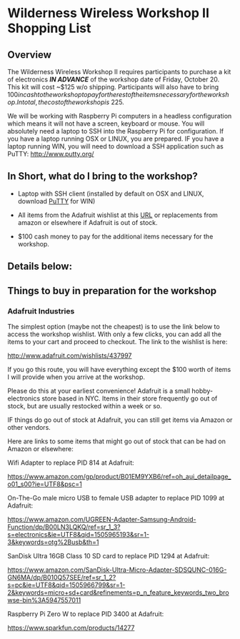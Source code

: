 # Wilderness Wireless Workshop II Shopping List

## Overview

The Wilderness Wireless Workshop II requires participants to purchase a kit of electronics __*IN ADVANCE*__ of the workshop date of Friday, October 20. This kit will cost ~$125 w/o shipping. Participants will also have to bring $100 in cash to the workshop to pay for the rest of the items necessary for the workshop. In total, the cost of the workshop is ~$225.

We will be working with Raspberry Pi computers in a headless configuration which means it will not have a screen, keyboard or mouse. You will absolutely need a laptop to SSH into the Raspberry Pi for configuration. If you have a laptop running OSX or LINUX, you are prepared. IF you have a laptop running WIN, you will need to download a SSH application such as PuTTY: http://www.putty.org/

## In Short, what do I bring to the workshop?

* Laptop with SSH client (installed by default on OSX and LINUX, download [PuTTY](http://www.putty.org/) for WIN)

* All items from the Adafruit wishlist at this [URL](http://www.adafruit.com/wishlists/437997)
or replacements from amazon or elsewhere if Adafruit is out of stock.

* $100 cash money to pay for the additional items necessary for the workshop.

## Details below:

## Things to buy in preparation for the workshop

### Adafruit Industries

The simplest option (maybe not the cheapest) is to use the link below to access the workshop wishlist. With only a few clicks, you can add all the items to your cart and proceed to checkout. The link to the wishlist is here:

http://www.adafruit.com/wishlists/437997

If you go this route, you will have everything except the $100 worth of items I will provide when you arrive at the workshop.

Please do this at your earliest convenience! Adafruit is a small hobby-electronics store based in NYC. Items in their store frequently go out of stock, but are usually restocked within a week or so.

IF things do go out of stock at Adafruit, you can still get items via Amazon or other vendors.

Here are links to some items that might go out of stock that can be had on Amazon or elsewhere:

Wifi Adapter to replace PID 814 at Adafruit:

https://www.amazon.com/gp/product/B01EM9YXB6/ref=oh_aui_detailpage_o01_s00?ie=UTF8&psc=1

On-The-Go male micro USB to female USB adapter to replace PID 1099 at Adafruit:

https://www.amazon.com/UGREEN-Adapter-Samsung-Android-Function/dp/B00LN3LQKQ/ref=sr_1_3?s=electronics&ie=UTF8&qid=1505965193&sr=1-3&keywords=otg%2Busb&th=1

SanDisk Ultra 16GB Class 10 SD card to replace PID 1294 at Adafruit:

https://www.amazon.com/SanDisk-Ultra-Micro-Adapter-SDSQUNC-016G-GN6MA/dp/B010Q57SEE/ref=sr_1_2?s=pc&ie=UTF8&qid=1505966799&sr=1-2&keywords=micro+sd+card&refinements=p_n_feature_keywords_two_browse-bin%3A5947557011

Raspberry Pi Zero W to replace PID 3400 at Adafruit:

https://www.sparkfun.com/products/14277
